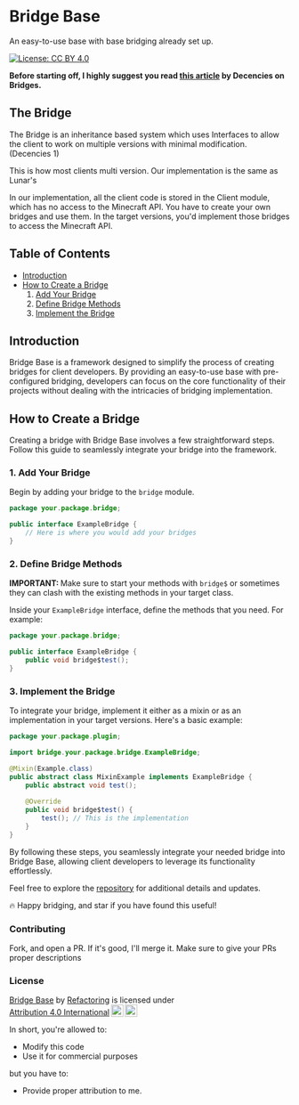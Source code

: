 # Bridge Base

An easy-to-use base with base bridging already set up.

[![License: CC BY 4.0](https://img.shields.io/badge/License-CC%20BY%204.0-lightgrey.svg)](http://creativecommons.org/licenses/by/4.0/)

<b>Before starting off, I highly suggest you read [this article](https://github.com/Decencies/Articles/wiki/Lunar---Bridge) by Decencies on Bridges.</b>

## The Bridge

The Bridge is an inheritance based system which uses Interfaces to allow the client to work on multiple versions with minimal modification. (Decencies 1)

This is how most clients multi version. Our implementation is the same as Lunar's

In our implementation, all the client code is stored in the Client module, which has no access to the Minecraft API.
You have to create your own bridges and use them. In the target versions, you'd implement those bridges to access the Minecraft API.

## Table of Contents

- [Introduction](#bridge-base)
- [How to Create a Bridge](#how-to-create-a-bridge)
    1. [Add Your Bridge](#1-add-your-bridge)
    2. [Define Bridge Methods](#2-define-bridge-methods)
    3. [Implement the Bridge](#3-implement-the-bridge)

## Introduction

Bridge Base is a framework designed to simplify the process of creating bridges for client developers. By providing an easy-to-use base with pre-configured bridging, developers can focus on the core functionality of their projects without dealing with the intricacies of bridging implementation.

## How to Create a Bridge

Creating a bridge with Bridge Base involves a few straightforward steps. Follow this guide to seamlessly integrate your bridge into the framework.

### 1. Add Your Bridge

Begin by adding your bridge to the `bridge` module.

```java
package your.package.bridge;

public interface ExampleBridge {
    // Here is where you would add your bridges
}
```

### 2. Define Bridge Methods

<b>IMPORTANT: </b> Make sure to start your methods with `bridge$` or sometimes they can clash with the existing methods in your target class.

Inside your `ExampleBridge` interface, define the methods that you need. For example:

```java
package your.package.bridge;

public interface ExampleBridge {
    public void bridge$test();
}
```

### 3. Implement the Bridge

To integrate your bridge, implement it either as a mixin or as an implementation in your target versions. Here's a basic example:

```java
package your.package.plugin;

import bridge.your.package.bridge.ExampleBridge;

@Mixin(Example.class)
public abstract class MixinExample implements ExampleBridge {
    public abstract void test();
    
    @Override
    public void bridge$test() {
        test(); // This is the implementation
    }
}
```

By following these steps, you seamlessly integrate your needed bridge into Bridge Base, allowing client developers to leverage its functionality effortlessly.

Feel free to explore the [repository](https://github.com/refactorinqq/BridgeBase) for additional details and updates. 

🔥 Happy bridging, and star if you have found this useful!

### Contributing

Fork, and open a PR. If it's good, I'll merge it. Make sure to give your PRs proper descriptions

### License

<p xmlns:cc="http://creativecommons.org/ns#" xmlns:dct="http://purl.org/dc/terms/"><a property="dct:title" rel="cc:attributionURL" href="https://github.com/refactorinqq/BridgeBase">Bridge Base</a> by <a rel="cc:attributionURL dct:creator" property="cc:attributionName" href="http://github.com/refactorinqq">Refactoring</a> is licensed under <a href="http://creativecommons.org/licenses/by/4.0/?ref=chooser-v1" target="_blank" rel="license noopener noreferrer" style="display:inline-block;">Attribution 4.0 International<img style="height:22px!important;margin-left:3px;vertical-align:text-bottom;" src="https://mirrors.creativecommons.org/presskit/icons/cc.svg?ref=chooser-v1"><img style="height:22px!important;margin-left:3px;vertical-align:text-bottom;" src="https://mirrors.creativecommons.org/presskit/icons/by.svg?ref=chooser-v1"></a></p>

In short, you're allowed to:

- Modify this code
- Use it for commercial purposes

but you have to:

- Provide proper attribution to me.
